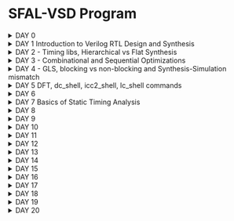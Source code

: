 # SFAL-VSD Program



<details> 

<summary> DAY 0 </summary>
## DAY-0
### Installing YOSYS

```
$ git clone https://github.com/YosysHQ/yosys.git
$ cd yosys 
$ sudo apt install make (If make is not installed please install it) 
$ sudo apt-get install build-essential clang bison flex \
    libreadline-dev gawk tcl-dev libffi-dev git \
    graphviz xdot pkg-config python3 libboost-system-dev \
    libboost-python-dev libboost-filesystem-dev zlib1g-dev
$ make 
$ sudo make install
```

![Screenshot from 2024-04-27 21-20-21](https://github.com/naruto2705/SFAL-VSD-Bharath/assets/34330742/293bb95e-ed24-4377-b4f3-3ff0b4e641b6)






### Installing iverlog
```
$ sudo apt-get install iverilog

```
![Screenshot from 2024-04-20 21-37-48](https://github.com/naruto2705/SFAL-VSD-Bharath/assets/34330742/314bff04-2f23-45af-9cf1-3613d2de56a0)







### GTKwave
```
$ sudo apt update
$ sudo apt install gtkwave
```
![Screenshot from 2024-04-20 21-54-09](https://github.com/naruto2705/SFAL-VSD-Bharath/assets/34330742/4bc90917-29f8-48cc-96fd-c601dd75080b)

</details> 



<details> 
<summary> DAY 1 Introduction to Verilog RTL Design and Synthesis </summary>
## Day 1 - Introduction to Verilog RTL Design and Synthesis

# Introduction to  iverilog

Iverilog simulator
The simulator is the tool that will be used to check the design according to the specs.

The test bench will contain:

* a Stimulus generator
* the design (instantiated)
* Stimulus observer

<img width="762" alt="iverilog" src="https://github.com/naruto2705/SFAL-VSD-Bharath/assets/34330742/5e5f92df-ee42-43c4-b87f-5a2864659ff2">

-The test bench does not have primary inputs and outputs.

```
`timescale 1ns / 1ps
module tb_good_mux;
  // Inputs
  reg i0,i1,sel;
  // Outputs
  wire y;

      // Instantiate the Unit Under Test (UUT)
  good_mux uut (
  	.sel(sel),
  	.i0(i0),
  	.i1(i1),
  	.y(y)
  );

  initial begin
  $dumpfile("tb_good_mux.vcd");
  $dumpvars(0,tb_good_mux);
  // Initialize Inputs
  sel = 0;
  i0 = 0;
  i1 = 0;
  #300 $finish;
  end

always #75 sel = ~sel;
always #10 i0 = ~i0;
always #55 i1 = ~i1;
endmodule
```

#### Introduction to gtk wave

#### Intro logic synthesis 



<img width="611" alt="logic synthesis" src="https://github.com/naruto2705/SFAL-VSD-Bharath/assets/34330742/106e9b17-3868-4849-bf8e-bf5ab8110c0b">

The generated netlist (verilog file) must be verified by comparing the behaviour with the RTL behaviour -> the waveforms should be the same - the same test bench can be used.
The front end library contains a collection of gate components like nand, nor etc. with different configurations, working speeds or other physical parameters. The parameters described in the libraries will model the design behaviour and SETUP, HOLD time or performance can be estimated more precisely.
The propagation delay is influenced also by the charging and discharging of the capacitance/loads, this will need an optimization of the cell size and cell number.

Faster cells - less delay, wider transistor, more area and power, possible hold violations Slower cells - more delay, narrow transistor, less area and power, setup and performance violations

</details> 

 <details> 
<summary> DAY 2 - Timing libs, Hierarchical vs Flat Synthesis </summary>
## DAY 2 - Timing libs, Hierarchical vs Flat Synthesis

Working with libs...

The following are some of the Timing Libs 
Design Inputs:
- Verilog Netlist (.v)
- Timing Constraints files (.sdc)
- Scan Chain File (.def)
Technology Inputs:
- Tech File (.tf or .left)
- Physical Libraries (Milky Way or .left)
- Timing (Liberty) Libraries (.db or .lib)
- RC Extraction Models (.tlupus(Synopsis, CapTables (Cadence), PTF (Mentor))
- Signoff RC Extraction Models (.nxtgrd)

  
![Screenshot from 2024-04-27 21-47-43](https://github.com/naruto2705/SFAL-VSD-Bharath/assets/34330742/de271711-baed-4eb8-944a-5f10f5eb21e2)


### Hierarchical vs Flat Synthesis

A hierarchical design contains sub-modules identified in the picture below.

![Screenshot from 2024-04-27 21-59-20](https://github.com/naruto2705/SFAL-VSD-Bharath/assets/34330742/652df9df-6c4e-4898-8c02-8dbc15555d44)

The RTL generated from Netlist might have different gates compared to the original verilog code, but the functionality will be the same. Overall it is the tools will  optimize the circuit:

* logical (NOR+INV = NAND) = electrical - a stacked PMOS can be replaced with a circuit with stacked NMOS
flatten command eliminates the sub_modules and will generate just a big module with the same elements.

 * Sub-module instantiation synth -top <module_name>:

* The Ux sub-modules are not seen anymore in the diagram or the code
* Preferred when we have multiple instances of the same module so we synthesize just one and copy the generated netlist in the main netlist
* Massive design will not work optimized for the tools so can be divided in smaller circuits
![Screenshot from 2024-04-24 13-04-46](https://github.com/naruto2705/SFAL-VSD-Bharath/assets/34330742/09e0a451-696b-4f46-9acb-8ab0eeb641e9)


  ### Flop Coding Styles

  Flops are needed to eliminate the possible glitches generated by the different propagation delays of the signals in the combinational circuits or in between them. The flops are like storage elements.
The flops will restrict the glitches propagation because the flop output will change just on the edge of a clock, so even the input of the flop is glitchy the output will be stable - the input of the comb circuit will be stable so also the output will be more stable.
![d2-2](https://github.com/naruto2705/SFAL-VSD-Bharath/assets/34330742/295fe2c6-45e4-4731-9741-6e5fbd269dac)


The value of the flop must be known all the time for these signals like reset or set are used to control the initial state. This can be synchronous or asynchronous.
(ATTACH THE PICTURE)

</details>


 <details> 
<summary> DAY 3 - Combinational and Sequential Optimizations </summary>

## DAY 3 - Combinational and Sequential Optimizations

### Intro to optimizations

#### Combinational Logic Optimisation

Squeezing the logic to get the most optimised design (in terms of Area and Power savings- PPA)

Constant Propagation ---> Direct Optimisation
Advantage
Boolean Logic Optimizations: Changing the boolean expression from Complex to Simple.

#### Sequential Logic optimization 

Constant Propogation: Output can be constant irrespective of gates
Constant propagation example : 1Y=((AB)+C)' in case A=0 -> Y=((0)+C)' = (C)'
The propagation of a constant can generate a more optimized combination different than the initial one: 6 vs 2 transistors used.
![IMG_0216](https://github.com/naruto2705/SFAL-VSD-Bharath/assets/34330742/3b5c1973-d9bf-401c-808d-760c509bb653)



Sequential optimization:
State optimization - Optimization of unused state
Cloning - When flops are far away between them, the "driving" flop A can be doubled so the overall delays between B and C can be eliminated.
![d3-3](https://github.com/naruto2705/SFAL-VSD-Bharath/assets/34330742/2fb8f827-bf31-4e00-a9d2-06b2d69c7da0)

Retiming: Lets assume the circuit below and Clk to Q delay Setup and hold time ~ 0.
![d-4](https://github.com/naruto2705/SFAL-VSD-Bharath/assets/34330742/3de8b9ae-f87c-4d88-9d77-124186930330)


If initially we have 2 logic cells that can work at 200Mhz and 500Mhz and overall time needed to perform 2 states is ~7ns - the max working frequency will be limited to lower 200Mhz.
If possible, the logic can be changed and move some logic parts from first cell to second one and to keep the ~7ns execution time. But with more comparable working frequencies per cell we can optimize the overall working frequency.
#### Advanced Topics:

State Optimization: Optimization of unused states
Cloning: Reusing for mapping


* Boolean optimization example :
assign y=a?(b?c:(c?a:0)):(!c)
y=a'c'+a[bc+b'ac]=a'c'+abc+ab'c = a'c'+ac[b+b'] =a'c'+ac= a xor c

This is an example of const propag, k-map and boolean optimization.
![IMG_0217](https://github.com/naruto2705/SFAL-VSD-Bharath/assets/34330742/5c160ea0-ea2d-4968-9d3b-cd36ec8f7081)
![IMG_0218](https://github.com/naruto2705/SFAL-VSD-Bharath/assets/34330742/383ee9ab-868f-41ab-b043-183c4919e6bf)
![IMG_0219](https://github.com/naruto2705/SFAL-VSD-Bharath/assets/34330742/d6e4bd6b-4cbf-4370-8c72-ad4f04d78761)




## Labs: Day 3
Commands to follow:
opt_clean -purge - command to execute optimizations
```
opt_clean -purge
```

Example of a mux with an input tight to 0 -> y=a'0+b =ab

```
module opt_check (input a , input b , output y);
	assign y = a?b:0;
endmodule
```
Here you can see that was optimized to an AND gate.

![Screenshot from 2024-04-24 13-04-46](https://github.com/naruto2705/SFAL-VSD-Bharath/assets/34330742/da413ad9-9403-45b1-9966-6c4eec46a5ba)

* Opt_check3 example:

```
module opt_check3 (input a , input b, input c , output y);  
	assign y = a?(c?b:0):0;  
endmodule
```
![Screenshot from 2024-04-27 18-38-55](https://github.com/naruto2705/SFAL-VSD-Bharath/assets/34330742/7ad976b4-ec19-4f7f-b855-c82a9069b1dd)

a'+a[c'0+cb] = 0+abc = ABC

* Opt_check4 example:

  ```
  module opt_check4 (input a , input b , input c , output y);
  assign y = a?(b?(a & c ):c):(!c);
  endmodule
  ```
  y= [[ac]b+b'c]a+a'c' = abc+ab'c+a'c' = ac[b+b']+a'c' = ac+a'c'

  (ATTACH THE PIC)

  * Multiple_module_opt2 example :
     The code, hierarchical and flatten design :
    (ATTACH THE PIC)

  * Optimized design :
    (ATTACH THE PIC)



#### Sequential Logic optimization 

* Sequential logic optimization:
In some cases libraries wil contain separated libraries for flops and lathes (sequential circuits) and separate combinational circuits.

```
-dfflibmap -liberty <filepath> - command to map the sequential circuits from the library, libraries in liberty format

```
First example is a flop with reset behavior -> a flop was inferred (#DFF_PP0)
Second example second with set behavior -> no flop identified.
The second circuit is an example of seq constant optimization.


(ATTACHED THE PIC)

![Screenshot from 2024-04-27 19-08-47](https://github.com/naruto2705/SFAL-VSD-Bharath/assets/34330742/49c57e84-1aba-4f6f-b57f-b7d5d0503e3b)


![IMG_0224](https://github.com/naruto2705/SFAL-VSD-Bharath/assets/34330742/51e6d840-3ab2-49db-b2f9-89f765e90a25)
![IMG_0226](https://github.com/naruto2705/SFAL-VSD-Bharath/assets/34330742/acd35f72-32a0-41b4-ba3e-6c1ad238a0bf)
![Screenshot from 2024-04-27 21-08-00](https://github.com/naruto2705/SFAL-VSD-Bharath/assets/34330742/63e4c083-1f9a-4ccf-b098-e0226e0861df)

In the diagram, one flop is with reset and one with set . The inverters are generated because the cells are active low and the code is used like an active high signal for reset and set.

Use cases with different set/reset combinations:
(ATTACH THE PICS)
 </details> 


 <details> 
<summary>  DAY 4 - GLS, blocking vs non-blocking and Synthesis-Simulation mismatch </summary>

## DAY 4 - GLS, blocking vs non-blocking and Synthesis-Simulation mismatch

### GLS Concepts and Flow using Iverilog

GLS: Running the test bench with Netlist as DUT( Design Under Test)
Netlist is Logically the same as RTL Code(test Bench aligns with the design)

Gate level syntesis is needed because :

* we need to verify the correctness of the design after synthesis
* RTL does not contain the notion of timing
* with specific gate level implemenation the design timing can be modeled more accurate
* GLS needs to run with delay annotation ( for this the gate level models must be timing aware)
![IMG_0208](https://github.com/naruto2705/SFAL-VSD-Bharath/assets/34330742/2a326ce6-4794-4988-bfc5-a546ba2d5fd2)


GLS verify the logical correctness of design after synthesis and Ensures whether the timing of the design are met or not (For this GLS needs to be run with delay Annotation).

![IMG_0209](https://github.com/naruto2705/SFAL-VSD-Bharath/assets/34330742/de5091d8-a641-4d7f-93ef-163e1ab871b7)

Synthesis Simulation Mismatch
1. Missing Sensitivity List
2. Blocking vs Non-Blocking Assignments
3. Non Standard Verilog Coding

#### Missing Sensitivity List
Missing sensitivity list:
* Simulators work based on "activity " ( a change in input will trigger a change in output ).
* When "always" blocks are specified signals are needed to trigger the changes in the design - simulation will not behave as expected.
![IMG_0210](https://github.com/naruto2705/SFAL-VSD-Bharath/assets/34330742/477d0b4d-4e24-4778-9d72-706074a190b3)


#### Blocking and Non-Blocking Statements in Verilog
* = Blocking: Execute the statements in the order it is written - the first statement is evaluated before the second statement
* <= Non-Blocking: Parallel evaluation - executes all "right hand" statements and assigns to "left hand" statement (e.g: a<=b&c)
* It is recommended non-blocking for sequential circuits, avoid as much as possible and double check your design on paper

#### Inside Always Block
![IMG_0211](https://github.com/naruto2705/SFAL-VSD-Bharath/assets/34330742/b5e8bd1b-0853-4b1a-9115-2b49cef6855c)

Caveats with Blocking Statements

![IMG_0214](https://github.com/naruto2705/SFAL-VSD-Bharath/assets/34330742/8e1cecfb-c85e-4965-94b4-7f08e7fa3290)

![IMG_0215](https://github.com/naruto2705/SFAL-VSD-Bharath/assets/34330742/4a74962a-9a67-4903-9776-6bbaba00bae0)

* Non-Standard verilog coding

  ```
  module ternary_operator_mux (input i0 , input i1 , input sel , output y);
	assign y = sel?i1:i0;
	endmodule
  
  ```
* Labs, running iverilog on GLS :

  iverilog ../my_lib/verilog_model/primitives.v ../my_lib/verilog_model/sky130_fd_sc_hd.v ternary_operator_mux_net.v tb_ternary_operator_mux.v

![IMG_0229](https://github.com/naruto2705/SFAL-VSD-Bharath/assets/34330742/26e930ae-bb19-409e-83e3-654cebfd7d80)
![IMG_0228](https://github.com/naruto2705/SFAL-VSD-Bharath/assets/34330742/62a47aca-1547-4aba-824a-b143fce71035)


  For synthesis mismatch behavior :


    module bad_mux (input i0 , input i1 , input sel , output reg y);
    always @ (sel)
    begin
	    if(sel)
		    y <= i1;
	    else 
		    y <= i0;
    end
    endmodule
    


In the RTL simulation clearly, we can see a bad mux behavior, a flop behavior.

![IMG_0230](https://github.com/naruto2705/SFAL-VSD-Bharath/assets/34330742/af9f4233-2461-4af5-b861-2502aa234e2b)


Blocking caveat: Intended design is `y = (a|b)&c' , code is...

```
module blocking_caveat (input a , input b , input  c, output reg d); 
reg x;
always @ (*)
begin
	d = x & c;
	x = a | b;
end
endmodule
```

![IMG_0232](https://github.com/naruto2705/SFAL-VSD-Bharath/assets/34330742/cf00b27d-cadc-48b6-a73f-e66ff40dd16f)

</details> 



<details> 
<summary>  DAY 5 DFT, dc_shell, icc2_shell, lc_shell commands </summary>


## DAY 5 DFT, dc_shell, icc2_shell, lc_shell commands

DFT: Technique facilitates the design to become testable after production(additional design). It is generally introduced during synthesis.

Ex: Mbist logic for Macro, flops- Scan chains, combinational circuits- test patterns 

Three levels of DFT

1) Chip Level testing
2) Board Level testing
3) System Level testing

Types of DFT Techniques:

1) Ad-hoc
2) Structured


![Screenshot (61)](https://github.com/naruto2705/SFAL-VSD-Bharath/assets/34330742/7d56e23e-8534-4628-ae8e-8a677ad6145e)


dc_shell is the command line interface for Synopsys's Design Compiler, which is an RTL synthesis solution that allows users to optimize power, area, timing, and test simultaneously

![Screenshot (55)](https://github.com/naruto2705/SFAL-VSD-Bharath/assets/34330742/150cd92b-48ce-421b-a5c5-6a0d1b45e2c8)
![Screenshot (57)](https://github.com/naruto2705/SFAL-VSD-Bharath/assets/34330742/73d92e68-2745-4a19-9c84-7edd7795dee5)
![Screenshot (58)](https://github.com/naruto2705/SFAL-VSD-Bharath/assets/34330742/51f5af9d-8451-40e2-b3fa-8d5656895e35)



 </details> 

 
<details> 
<summary>  DAY 6  </summary>
	
![ls1](https://github.com/naruto2705/SFAL-VSD-Bharath/assets/34330742/62853c10-dab5-4319-8fe2-7349230f517e)
![ls2](https://github.com/naruto2705/SFAL-VSD-Bharath/assets/34330742/930042c7-637d-4cfb-85fc-058a910b1eba)
![ls3](https://github.com/naruto2705/SFAL-VSD-Bharath/assets/34330742/3d2b116b-fcb6-47e6-8b7b-d46ccf12d51f)
![ls4](https://github.com/naruto2705/SFAL-VSD-Bharath/assets/34330742/39f6e15f-cff4-425b-84dc-1fb23f64af4d)
![ls5](https://github.com/naruto2705/SFAL-VSD-Bharath/assets/34330742/7a1f94f1-7935-46ae-9af4-17e893a78c14)

![ls6](https://github.com/naruto2705/SFAL-VSD-Bharath/assets/34330742/1a1420d0-3f97-4645-8d3d-3abe8a86850b)
![ls7](https://github.com/naruto2705/SFAL-VSD-Bharath/assets/34330742/d03df6b0-ca22-47bb-996e-385920b4d091)
![ls8](https://github.com/naruto2705/SFAL-VSD-Bharath/assets/34330742/46080c7b-6cd9-4cfd-9117-c97d80687121)
![ls9](https://github.com/naruto2705/SFAL-VSD-Bharath/assets/34330742/87476474-7263-4d4d-8527-edb68a125277)
![ls10](https://github.com/naruto2705/SFAL-VSD-Bharath/assets/34330742/711f06c6-3a7b-470e-8552-92d51bd6921d)
![ls11](https://github.com/naruto2705/SFAL-VSD-Bharath/assets/34330742/eddfac38-f89e-4ddb-8fd5-ea03ee4aa2f7)
![ls12](https://github.com/naruto2705/SFAL-VSD-Bharath/assets/34330742/b23f1e44-2f39-4e3f-a2a7-e4864a709b1c)
![ls14](https://github.com/naruto2705/SFAL-VSD-Bharath/assets/34330742/a0c6f5ce-3e92-404e-bd53-e60569bce10c)
![ls15](https://github.com/naruto2705/SFAL-VSD-Bharath/assets/34330742/65436a34-7def-4dff-874a-f9e9d9d403b0)


#### Labs

### lab1

/home/bharath/VLSI/vsd to invoke DC compiler

```
csh
dc_shell
echo $target_library //It generates your_library.db
echo $link_library
read_verilog DC_WORKSHOP/verilog_files/lab1_flop_with_en.v
write -f verilog -out lab1_net.v
sh gvim lab1_net.v


The Verilog syntax of lab1_flop_with_en.v

```


```
module lab1_flop_with_en ( input res , input clk , input d , input en , output reg q);
always @ (posedge clk , posedge res)
begin
	if(res)
		q <= 1'b0;
	else if(en)
		q <= d;	
end
endmodule

```


![Screenshot (64)](https://github.com/naruto2705/SFAL-VSD-Bharath/assets/34330742/aea55f4e-d3bf-4a21-931d-7f660d20d628)
![Screenshot (73)](https://github.com/naruto2705/SFAL-VSD-Bharath/assets/34330742/4382dd0c-74f6-4703-8789-05c792060bd4)


![Screenshot (65)](https://github.com/naruto2705/SFAL-VSD-Bharath/assets/34330742/ce5fc56d-dd56-42ed-8b20-c811e5b5b14a)

```
csh
dc_shell
set target_library /home/bharath/vsd/DC_WORKSHOP/lib/sky130_fd_sc_hd__tt_025C_1v80.db
set link_library {* $target_library}
read_db DC_WORKSHOP/lib/sky130_fd_sc_hd__tt_025C_1v80.db
read_verilog DC_WORKSHOP/verilog_files/lab1_flop_with_en.v
link
compile
write -f verilog -out lab1_net_sky130.v
sh gvim lab1_net_sky130.v

```

![Screenshot (74)](https://github.com/naruto2705/SFAL-VSD-Bharath/assets/34330742/15ffd838-025f-4cf5-b582-413df8d16eb5)







### lab2

Commands to write the DDC file

```

write -f verilog -out lab1_net_sky130.v //Command to launch Design Vision 


csh
design_vision
start_gui //If GUI doesn't start automatically


read_ddc lab1.ddc //the command to open DDC 

```

![labs1](https://github.com/naruto2705/SFAL-VSD-Bharath/assets/34330742/a1671961-2770-49d9-9b7a-05c6f5ed5440)
![labls3](https://github.com/naruto2705/SFAL-VSD-Bharath/assets/34330742/bb687db4-ca34-4948-92d3-73b1b3ed6f77)
![labls1](https://github.com/naruto2705/SFAL-VSD-Bharath/assets/34330742/b0d240e0-deb1-413a-8ed5-25e9706a79b7)



### lab3


<img width="1218" alt="labls2" src="https://github.com/naruto2705/SFAL-VSD-Bharath/assets/34330742/0216bb55-9824-4cf3-9970-f82508ed8ecb">

```
set target_library /home/sukanya/VLSI/sky130RTLDesignAndSynthesisWorkshop/DC_WORKSHOP/lib/sky130_fd_sc_hd__tt_025C_1v80.db
set link_library {* $target_library}

```
![Screenshot (80)](https://github.com/naruto2705/SFAL-VSD-Bharath/assets/34330742/c105f03e-6d67-45d4-87f0-472a049f712c)











 </details> 





<details> 
<summary> DAY 7 Basics of Static Timing Analysis </summary>
	<img width="1203" alt="sta1" src="https://github.com/naruto2705/SFAL-VSD-Bharath/assets/34330742/083d683c-1e6f-4231-a9c8-5ab4fefbc6ac">
<img width="1215" alt="sta2" src="https://github.com/naruto2705/SFAL-VSD-Bharath/assets/34330742/0eb39ad2-aa51-473f-83fa-e21e7307e0f8">
<img width="1223" alt="sta3" src="https://github.com/naruto2705/SFAL-VSD-Bharath/assets/34330742/d243fc86-267c-4d3d-9ad3-b0bd4feda82a">
<img width="1149" alt="sta4" src="https://github.com/naruto2705/SFAL-VSD-Bharath/assets/34330742/bb599909-9108-4910-b498-3833b1b881c1">
<img width="1180" alt="sta5" src="https://github.com/naruto2705/SFAL-VSD-Bharath/assets/34330742/5232ddbc-150c-466d-a4f5-523aba6b23b5">
<img width="1163" alt="sta6" src="https://github.com/naruto2705/SFAL-VSD-Bharath/assets/34330742/44ffb460-e56e-4b9a-b4e4-e09a239f7a10">
<img width="1216" alt="sta7" src="https://github.com/naruto2705/SFAL-VSD-Bharath/assets/34330742/963f603b-9156-4f81-94d8-f7f91ad2954b">
<img width="1214" alt="sta8" src="https://github.com/naruto2705/SFAL-VSD-Bharath/assets/34330742/473002e7-e8c0-4cab-9ac7-ae3d0a192d8d">
<img width="1220" alt="sta9" src="https://github.com/naruto2705/SFAL-VSD-Bharath/assets/34330742/1c0dea60-4770-448d-bf5d-8220c25af91d">
<img width="1161" alt="sta10" src="https://github.com/naruto2705/SFAL-VSD-Bharath/assets/34330742/e3d4a3d7-77f7-4fa7-8bed-81da8eb7d28d">
<img width="1177" alt="sta12" src="https://github.com/naruto2705/SFAL-VSD-Bharath/assets/34330742/0a480787-0dbe-47b8-94cc-e832d60e90e7">
<img width="1197" alt="sta13" src="https://github.com/naruto2705/SFAL-VSD-Bharath/assets/34330742/cf9366a9-782e-42a0-a243-82d44b0df861">
<img width="1223" alt="sta14" src="https://github.com/naruto2705/SFAL-VSD-Bharath/assets/34330742/6815722b-5871-4021-b75c-f739ce9675bd">
<img width="1148" alt="sta15" src="https://github.com/naruto2705/SFAL-VSD-Bharath/assets/34330742/7ce78f04-a092-4de0-a4f1-44f5e9d4a2e8">
<img width="1229" alt="sta16" src="https://github.com/naruto2705/SFAL-VSD-Bharath/assets/34330742/6c5a3917-012b-46df-8998-9187b75e71a9">
<img width="1184" alt="sta17" src="https://github.com/naruto2705/SFAL-VSD-Bharath/assets/34330742/726a2cf5-65f7-4670-a575-c6868028d800">
<img width="1215" alt="sta18" src="https://github.com/naruto2705/SFAL-VSD-Bharath/assets/34330742/12039724-7adf-4ea0-9ca5-39bc874e636b">	
<img width="1134" alt="sta19" src="https://github.com/naruto2705/SFAL-VSD-Bharath/assets/34330742/66abaadd-c04e-4390-8027-8b0acd826d3a">


#### Labs

Delay Table Lookup :

The delay table lookup is a method for the characterization of standard cells in digital circuits. The delay table lookup helps to present the complex delay behaviour by breaking down the delay into smaller components, under specific input conditions. The delay values are stored in a table accessed on input, helping in analyzing delay estimation in the timing analysis. 

![stal2](https://github.com/naruto2705/SFAL-VSD-Bharath/assets/34330742/ef5a4777-960d-4a48-b76c-48dde69e1c15)
![Screenshot (71)](https://github.com/naruto2705/SFAL-VSD-Bharath/assets/34330742/04cb0a62-ca51-45da-a630-065ba1bbd7ee)

![stal1](https://github.com/naruto2705/SFAL-VSD-Bharath/assets/34330742/e1b3e240-ce3c-47ce-a2ea-23b5d92b5fe2)

Unateness : 

1. Positive Unateness:  A rising transition on an input causes the output to rise and vice versa
2. Negative Unateness: A rising transition on an input causes the output to have a falling transition and vice versa
![stal3](https://github.com/naruto2705/SFAL-VSD-Bharath/assets/34330742/e53651f4-a846-4706-ad3b-d99b7f6edd0a)



## Labs


```
module lab8_circuit (input rst, input clk , input IN_A , input IN_B , output OUT_Y , output out_clk);
reg REGA , REGB , REGC ; 

always @ (posedge clk , posedge rst)
begin
	if(rst)
	begin
		REGA <= 1'b0;
		REGB <= 1'b0;
		REGC <= 1'b0;
	end
	else
	begin
		REGA <= IN_A | IN_B;
		REGB <= IN_A ^ IN_B;
		REGC <= !(REGA & REGB); 
	end
end

assign OUT_Y = ~REGC;

assign out_clk = clk;

endmodule

```


Command flow for verilog to read lab8_circuit.v
```
csh
dc_shell
read_verilog lab8_circuit.v
link
compile_ultra
```

ATTACH THE PIC

ATTACH THE PIC

ATTACH THE PIC

GET_CELLS commands

```
get_attribute [get_cells U9] is_hierarchical

```

```
get_cells * -hier -filter "is_hierarchical == false"
or
get_cells * -hier -filter "is_hierarchical == true"

```

ATTACH THE PIC

```
get_attribute [get_cells REGA_reg] ref_name
```

```
foreach_in_collection my_cell [get_cells * -hier] {
set my_cell_name [get_object_name $my_cell];
set rname [get_attribute [get_cells $my_cell_name] ref_name];
echo $my_cell_name $rname;
}
```

output:

ATTACH THE PIC


```
write -f ddc -out lab8_circuit.ddc
```

```
read_ddc lab8_circuit.ddc
```

ATTACH THE PIC



Syntax to get the nets of the design Design Vision

```
get_nets *
```

Syntax to check type of net connected to

```
all_connected N1
```

ATTACH THE PIC


## Lab 2 - get_pins, get_clocks, querying_clocks

Syntax to get all pins

```
get_pins *

```

Synatx to read all the pins individually


```

foreach_in_collection my_pin [get_pins *] {
set pin_name [get_object_name $my_pin];
echo $pin_name;
}

```

OUTPUT:

ATTACH THE PIC

Syntax to check direction of a pin

```
get_attribute [get_pins REGC_reg/RESET_B] direction
```

Syntax to know the direction of all pins
```
foreach_in_collection my_pin [get_pins *] {
set my_pin_name [get_object_name $my_pin];
set dir [get_attribute [get_pins $my_pin_name] direction];
echo $my_pin_name $dir;
}
```

Syntax to get the pins with all the clock attibute
```

foreach_in_collection my_pin [get_pins *] {                                                                                                                                                                                         set my_pin_name [get_object_name $my_pin];                                                                                                                                                                                            set dir [get_attribute [get_pins $my_pin_name] direction];                                                                                                                                                                    if { [regexp $dir in] } {
if { [get_attribute [get_pins $my_pin_name] clock ] } {
echo $my_pin_name;
}
}
}


```

Syntax of query_clock_pin_sm.tcl
```

foreach_in_collection my_pin [get_pins *] {
	set my_pin_name [get_object_name $my_pin];
        set dir [get_attribute [get_pins $my_pin_name] direction];                                                                                              
	if { [regexp $dir in] } {
		if { [get_attribute [get_pins $my_pin_name] clock ] } { 
 			echo $my_pin_name;

		}
	}
}


```

ATTACH THE PIC

ATTACH THE PIC

## Lab 3 - create_clock waveform

Syntax to create a clock with period of 10ns

```
create_clock -name MYCLK -period 10 [get_ports clk]

```

Syntax to get the period of the clock
```
get_clocks *
```

Syntax to check whether the clock is generated or not. If false then it is a master clock.
```
get_attribute [get_clocks MYCLK] period
```

Syntax to know the information about all clock
```
report_clocks *
```

ATTACH THE PIC

Syntax to query the attributes of all clock pins

```
foreach_in_collection my_pin [get_pins *] {
	set my_pin_name [get_object_name $my_pin];
        set dir [get_attribute [get_pins $my_pin_name] direction];                                                                                              
	if { [regexp $dir in] } {
		if { [get_attribute [get_pins $my_pin_name] clock ] } { 
			set clk [get_attribute [get_pins $my_pin_name] clocks]; # 	set clk_name [get_object_name [get_attribute [get_pins $my_pin_name] clocks]];
			set clk_name [get_object_name $clk];
 			echo $my_pin_name $clk_name;

		}
	}
}
```

Output is shown below

ATTACH THE PIC

Do not create a clock on the pin but rather create one on the port. The clock created on the pin will not reach to any pin of any flop.

Syntax to remove the clock, BAD_CLK is the clock name

```
remove_clock BAD_CLK
```

```
create_clock -name MYCLK -period 10 [get_ports clk] -wave {5 10}
```

```
create_clock -name MYCLK -period 10 -wave {0 2.5} [get_ports clk]
```

The order of command doesn't matter when creating a clock.


### Lab 4 - Clock Network Modelling - Uncertainty, report_timing

Syntax to model the source latency

```
set_clock_latency -source 1 [get_clocks MYCLK]
```

Syntax to model the network latency
```
set_clock_latency 1 [get_clocks MYCLK]
```

Syntax to model uncertainity for max delay or setup which is default
```
set_clock_uncertainty 0.5 [get_clocks MYCLK]
```

Syntax to model uncertainity for max delay or hold
```
set_clock_uncertainty -hold 0.1 [get_clocks MYCLK]
```

If no clock is present, report_timing shows path is unconstrained

Syntax to report clock to register

```
report_timing -to REGC_reg/D
```

ATTACH THE PIC

After modeling the clock for following commands

```
dc_shell> set_clock_latency -source 2 [get_clocks MYCLK]
1
dc_shell> set_clock_latency 1 [get_clocks MYCLK]
1
dc_shell> set_clock_uncertainty 0.5 [get_clocks MYCLK]
1
dc_shell> set_clock_uncertainty -hold 0.1 [get_clocks MYCLK]
```

ATTACH THE PIC


Lab 5 - IO Delays


Syntax to know the modeling of ports and pins
```
report_port verbose
```


Syntax to model the input port delay

```
set_input_delay -max 5 -clock [get_clocks MYCLK] [get_ports IN_A]
```

Syntax to know the timing around port IN_A

```
report_timing -from IN_A
```

ATTACH THYE PIC

Syntax to model the transition in port IN_A and write to a file a

```
report_timing -from IN_A -trans -net -cap -nosplit > a
```

ATTACH THE PIC

Syntax to set the hold time for port IN_A(or IN_B)

```
set_input_delay -min 1 -clock [get_clocks MYCLK] [get_ports IN_A]
```
Syntax to check the hold timing for port IN_A

```
report_timing -from IN_A -trans -net -cap -nosplit -delay_type min > a
```

ATTACH THE PIC

Syntax to set a max transition for port IN_A

```
set_input_transition -max 0.3 [get_ports IN_A]
```

Syntax to set min transition for port IN_A

```
set_input_transition -min 0.1 [get_ports IN_A]
```

Syntax to model the max delay of output port

```
set_output_delay -max 5 -clock [get_clocks MYCLK] [get_ports OUT_Y]
```

Syntax to model the min delay of output port

```
set_output_delay -min 1 -clock [get_clocks MYCLK] [get_ports OUT_Y]
```

Syntax to model a max load for output port

```
set_load -max 0.4 [get_ports OUT_Y]
```

Syntax to model a min load for output port

```
set_load -min 0.1 [get_ports OUT_Y]
```

3 - Generated Clock






 </details> 




 <details> 
<summary>  DAY 8  </summary>

 </details> 

<details> 
<summary>  DAY 9  </summary>

 </details> 

 <details> 
<summary>  DAY 10  </summary>

 </details> 

 <details> 
<summary>  DAY 11  </summary>

<img width="1255" alt="10c1" src="https://github.com/naruto2705/SFAL-VSD-Bharath/assets/34330742/a266598c-61ee-4408-bb69-c313f98ec8d0">
<img width="1336" alt="10c2" src="https://github.com/naruto2705/SFAL-VSD-Bharath/assets/34330742/aa28e161-3c1b-4f1a-8219-0c46853175ad">
<img width="1375" alt="10c3" src="https://github.com/naruto2705/SFAL-VSD-Bharath/assets/34330742/554b19eb-99ab-4691-9c6d-544eb19819ef">
<img width="1362" alt="10c4" src="https://github.com/naruto2705/SFAL-VSD-Bharath/assets/34330742/7e61720e-97de-42b6-bb7a-1e8c04f4d150">

<img width="713" alt="10c5" src="https://github.com/naruto2705/SFAL-VSD-Bharath/assets/34330742/82220abd-edad-4ace-880b-0c3dc0bec63a">

<img width="1356" alt="10c6" src="https://github.com/naruto2705/SFAL-VSD-Bharath/assets/34330742/23613151-df77-4c73-a8e8-8cced202cf93">
<img width="1283" alt="10c7" src="https://github.com/naruto2705/SFAL-VSD-Bharath/assets/34330742/ada1f103-6191-415a-a677-3f160e98d90d">
<img width="1299" alt="10c8" src="https://github.com/naruto2705/SFAL-VSD-Bharath/assets/34330742/b0a52d5f-181e-41a6-98f7-cd851548ca06">
<img width="1309" alt="10c9" src="https://github.com/naruto2705/SFAL-VSD-Bharath/assets/34330742/1d71442b-bb51-445f-8db0-669c5dd67753">


GitHub Reps’s

    manili/VSDBabySoC: VSDBabySoC is a small mixed-signal SoC including PLL, DAC, and a RISCV-based processor named RVMYTH.(https://github.com/manili/VSDBabySoC#what-is-rvmyth)
    Devipriya1921/avsddac28nm (https://github.com/Devipriya1921/avsddac28nm)
    reneann713/PLL (https://github.com/ireneann713/PLL)
    lakshmi-sathi/avsdpll_1v8: 8x PLL Clock Multiplier IP with an input frequency range of 5Mhz to 12.5Mhz and output frequency range of 40Mhz to 100Mhz, giving a 8x multiplied clock at ~50% duty cycle on tt corner at room temperature. (https://github.com/lakshmi-sathi/avsdpll_1v8)

References

    https://microcontrollerslab.com/system-on-chip-soc-introduction/
    https://github.com/Devipriya1921/VSDBabySoC_ICC2









 </details> 

 <details> 
<summary>  DAY 12  </summary>

Recap on SoC

    SoC is a single-die chip that has some different IP cores on it. These IPs could vary from microprocessors (completely digital) to 5G broadband modems (completely analog).
    SoC with equivalent functionality will have increased performance and reduced power consumption as well as a smaller semiconductor die area.

What does modelling mean?(electronics terminology)

    Modeling and simulation is the use of a physical or logical representation of a given system to generate data and help determine decisions or make predictions about the system.
    Models are representations that can aid in defining, analyzing, and communicating a set of concepts. M&S is widely used in the VLSI domain.
    System models are specifically developed to
        support analysis, specification,
        design,
        verification,
        and validation of a system,
        as well as to communicate certain information.

What are we modelling?

    Let us look into VSDBabySoC modelling. Here we are going to model and simulate the VSDBabySoC
    Some initial input signals will be fed into vsdbabysoc module,
    That will get the pll start generating the proper CLK for the circuit.
    The clock signal will make the rvmyth to execute instructions and some values are generated, these values are used by DAC core to provide the final output signal named OUT.
    So we have 3 main elements (IP cores) and a wrapper as an SoC and of-course there would be also a testbench module out there.

This weeks task is to model the 3 main IP cores

    RVMYTH modelling
    PLL modelling
    DAC modelling Before that lets understand how each component works.

RVMYTH - Risc-V based MYTH (Microprocessor for You in Thirty Hours)

    RISC stands for Reduced instruction set computer
    RISC-V(pronounced “risk-five”) ISA is defined as a base integer ISA, which must be present in any implementation, plus optional extensions to the base ISA.
    Each base integer instruction set is characterized by the width of the integer registers and the corresponding size of the address space and by the number of integer registers.
    There are two primary base integer variants, RV32I and RV64I.



<img width="873" alt="11c1" src="https://github.com/naruto2705/SFAL-VSD-Bharath/assets/34330742/693d89a6-7aa9-4bd4-8158-70c4ffb5c3fb">
<img width="916" alt="11c2" src="https://github.com/naruto2705/SFAL-VSD-Bharath/assets/34330742/487b5fcf-443c-4c53-ae90-17912cf9d1fb">



Phase Locked Loop

    A phase-locked loop (PLL) is an electronic circuit with a voltage or voltage-driven oscillator that constantly adjusts to match the frequency of an input signal.
    PLLs are used to generate, stabilize, modulate, demodulate etc
    Now, question is why do we need a PLL for our SoC?
    Before that how is a clock generated? Quartz crystal oscillator. For 100Mhz and below off chip oscillator will do, but for 100Mhz and above it won’t be good enough.-how?

Why off-chip clocks can’t be used all the time?

    The clock will be a supply for a lot of blocks on the chip, it will have delays due to long wires(if used only one clock source) - also reasons like clock jitter
    Some blocks might need 200Mhzs and some might need 100Mhz - point is different frequencies just on one small chip
    A concept of ppm(clock accuracy) comes in, when ever quartz is acquired, it comes with a x ppm error

What is this ppm error? {ppm - parts per million}

    For ex: 20ppm quartz used in watches this translates as 20/1e6 (2e-5) which gives an error over a day of 86400 * 2e-5 = 1.73 seconds per day so in a month it loses 30 x1.72 = 51 seconds or 1 minute a month
    Now, in terms of a chip, just imagine the mishap it will cause just due to very small error for ,microseconds, when the processor works at nanoseconds -------- it can be a huge blow.

<img width="958" alt="11c3" src="https://github.com/naruto2705/SFAL-VSD-Bharath/assets/34330742/f11e7b7c-b1a7-4a87-896e-68f639e3d1ca">

<img width="895" alt="11c4" src="https://github.com/naruto2705/SFAL-VSD-Bharath/assets/34330742/b874e87e-b883-45df-a6c0-cb3fea94031d">

Digital-to-Analog Converter

    A Digital-to-Analog Converter (DAC) converts a digital input signal into an analog output signal.
    The digital signal is represented with a binary code, which is a combination of bits 0 and 1. A Digital to Analog Converter (DAC) consists of a number of binary inputs and a single output.
    In general, the number of binary inputs of a DAC will be a power of two.
    There are two types of DACs : a) Weighted Resistor DAC b) R-2R Ladder DAC

    
<img width="900" alt="11c5" src="https://github.com/naruto2705/SFAL-VSD-Bharath/assets/34330742/df5c50a3-e0a5-4f25-ad35-15c4283f9f11">

<img width="891" alt="11c6" src="https://github.com/naruto2705/SFAL-VSD-Bharath/assets/34330742/2a66bde1-b59b-4978-a2f6-de9692f959b3">

<img width="895" alt="11c7" src="https://github.com/naruto2705/SFAL-VSD-Bharath/assets/34330742/c0b059e7-2124-446a-a923-d185c751168d">


Let's start modelling

    RVMYTH is a digital block, so yes we can use a HDL for designing and check its functionality using a testbench.
    But! DAC and PLL are analog what to do?
    Because verilog can’t synthesis analog design
    We are going to simulate it using verilog - we will be using data-types such real.
    Our goal is to be able to simulate “functionality” - to verify its logical correctness.

Tools used for pre-synthesis modeling

So we will be using verilog to model - and use iverilog to compile and simulate. Use GTKWave to see the waveforms & debug.

How do we model and simulate them?

    We will be using iverilog - Icarus Verilog is an implementation of the Verilog hardware description language compiler that generates netlists in the desired format. It supports the 1995, 2001 and 2005 versions of the standard, portions of SystemVerilog, and some extensions.
    Modelling and simulating on iverilog involves 2 main steps, namely:

    Compilation - iverilog builds the instance hierarchy and generates a binary executable a.out. This binary executable is later used for simulation.
    Simulation - During compilation, iverilog generates a binary executable.




    
<img width="900" alt="11c8" src="https://github.com/naruto2705/SFAL-VSD-Bharath/assets/34330742/6e01f32b-cda8-4b28-9bc9-992479115441">

<img width="891" alt="11c9" src="https://github.com/naruto2705/SFAL-VSD-Bharath/assets/34330742/ad9fcdd6-f044-43ba-b9a7-896d1734e006">
<img width="919" alt="11c10" src="https://github.com/naruto2705/SFAL-VSD-Bharath/assets/34330742/23a0ab8c-2e4b-4a27-9da6-778cb78dd191">


## LAB


Steps to be followed for pre-synthesis modeling of BabySoC

The repo used for the reference is - https://github.com/manili/VSDBabySoC?tab=readme-ov-file#step-by-step-modeling-walkthrough

1. Make sure that the tools iverilog and GTKwave are properly installed.


2. Install sandpiper-saas with the following commands
   
```
    cd ~
pip3 install pyyaml click sandpiper-saas

```

3. After installing, check if sandpiper-saas is present in the path with the command which sandpiper-saas. You should get a local path name as shown below.

```
   [bharath@sfalvsd ~]$ which sandpiper-saas
~/.local/bin/sandpiper-saas
```

If it is not present, add it to your .bashrc file using the command

```
gedit ~/.bashrc
export PATH=$PATH:/home/sukanya/.local/bin
```

4. Now we can clone this repository in an arbitrary directory (we'll choose home directory here):

```
cd ~
git clone https://github.com/manili/VSDBabySoC.git
```

5. RVMYTH is designed and created by the TL-Verilog language. So we need a way for compile and transform it to the Verilog language and use the result in our SoC. Here the sandpiper-saas will help us do the job.

```
cd VSDBabySoC
sandpiper-saas -i ./src/module/*.tlv -o rvmyth.v --bestsv --noline -p verilog --outdir ./src/module/

```

The last command translates .tlv definition of rvmyth into .v definition.

6. Create an output directory inside VSDBabySoC using the command mkdir output.

7. Compile and Simulate the design.

```
    iverilog -o output/pre_synth_sim.out -DPRE_SYNTH_SIM src/module/testbench.v -I src/include -I src/module
    cd output
    ./pre_synth_sim.out
```

8. Open simulation waveform in GTKwave tool

```
gtkwave pre_synth_sim.out

```






In this picture we can see the following signals:

CLK: This is the input CLK signal of the RVMYTH core. This signal comes from the PLL, originally.
reset: This is the input reset signal of the RVMYTH core. This signal comes from an external source, originally.
OUT: This is the output OUT signal of the VSDBabySoC module. This signal comes from the DAC (due to simulation restrictions it behaves like a digital signal which is incorrect), originally.
RV_TO_DAC[9:0]: This is the 10-bit output [9:0] OUT port of the RVMYTH core. This port comes from the RVMYTH register #17, originally.
OUT: This is a real datatype wire which can simulate analog values. It is the output wire real OUT signal of the DAC module. This signal comes from the DAC, originally. This can be viewed by changing the Data Format of the signal to Analog -> Step .

PLEASE NOTE that the sythesis process does not support real variables, so we must use the simple wire datatype for the \vsdbabysoc.OUT instead. The iverilog simulator always behaves wire as a digital signal. As a result we can not see the analog output via \vsdbabysoc.OUT port and we need to use \dac.OUT (which is a real datatype) instead.












 </details> 

 <details> 
<summary>  DAY 13  </summary>

Reference github repositories

    https://github.com/nurnazahah/sd-training/blob/main/readme.md#day-12
    https://github.com/Devipriya1921/VSDBabySoC_ICC2/blob/main/vsdbabysoc.sdc


## Synthesizable and non-synthesizable constructs in verilog


## Why do pre-synthesis? Why cannot just do post-synthesis?

    Pre-synthesis simulation is done according to the logic that we have designed for and written -> only functionality
    Post synthesis simulation/GLS (gate level simulation) is done after synthesis considering each gate delays into account, also reports the violations in both functionality and timing
    This will show the mismatches that are likely to get due to the wrong usage of operators and inference of latches i.e. using ‘X’ (simulator/synthesizer terms) as ‘Unknown’/‘Don’t care’

## Gate Level Simulation (GLS)

    'gate level' refers to netlist view of a circuit, usually produced by logic synthesis
    RTL simulation is pre-synthesis while GLS is post-synthesis
    Netlist view is a complete connection list consisting of gates and IP models with full functional and timing behavior
    RTL simulation is zero delay environment and events, generally occurs on the active clock edge. Whereas GLS can be zero delay too, but it is more often used in unit delay or full timing mode

Note: Gate level simulation is used to boost the confidence regarding implementation of a design and can help verify dynamic circuit behaviour, which cannot be verified accurately by static methods. It is a significant step in the verification process.
Tools used to synthesize the netlist

    Using synopsys’s DC shell (Design Compiler)
    DC RTL synthesis solution enables users to meet today's design challenges with concurrent optimization of timing, area, power and test.

## Why post-synthesis simulation is needed?

    To ensure each and every gate delays are taken into account
    Pre-synthesis in iverilog and GTKwave that has done from the previous labs would be compared
    To observe the output generated
    Note that post-simulation output should be matched with pre-simulation output


![13c1](https://github.com/naruto2705/SFAL-VSD-Bharath/assets/34330742/12c725fd-d7b0-4c88-832c-9904f781394f)


 Lab - Converting .lib file to .db file

Use the link for reference - https://github.com/nurnazahah/sd-training/blob/main/readme.md#topic-post-synthesis-simulation


Converting .lib file to .db file

The first step is to convert .lib file to .db file. We need .db format for avsddac.lib, avsdpll.lib & sky130_fd_sc_hd__tt_025C_1v80.lib using Synopsys Library Compiler (lc_shell).

The .lib files, avsddac.lib, avsdpll.lib, and sky130_fd_sc_hd__tt_025C_1v80.lib are present in the location /home/sukanya/VSDBabySoC/src/lib.
Converting avsddac.lib file to avsddac.db file

Syntax to convert the avsddac.lib files to avsddac.db

```
cd /home/bharath/VSDBabySoC/src/lib
lc_shell
read_lib avsddac.lib
write_lib avsddac -format db -output avsddac.db

```

The conversion of avsddac.lib to avsddac.db is successful as shown in screenshot below. If the code runs successfully, it will return 1.

(ATTACH THE PIC)


Converting avsdpll.lib file to avsdpll.db file

Syntax to convert the avsdpll.lib files to avsdpll.db


```
cd /home/sukanya/VSDBabySoC/src/lib
lc_shell
read_lib avsdpll.lib
write_lib avsdpll -format db -output avsdpll.db
```


The read_lib command shows some errors for avsdpll.lib. The errors are shown below.\

ATTACH THE PIC


The modification for avsdpll.lib is highlighted in the right with the original shown on the left. The power VDD and ground GND pins are removed along with other commented parts.

(ATTACH THE PIC)

After the modification, the avsdpll.lib is converted to avsdpll.db successfully.


(ATTACH THE PIC)


Converting sky130_fd_sc_hd__tt_025C_1v80.lib file to asky130_fd_sc_hd__tt_025C_1v80.db file

Download the latest sky130_fd_sc_hd__tt_025C_1v80.lib from the path - https://github.com/efabless/skywater-pdk-libs-sky130_fd_sc_hd/tree/master/timing Synatx to download the raw file in Linux

```
wget https://raw.githubusercontent.com/efabless/skywater-pdk-libs-sky130_fd_sc_hd/master/timing/sky130_fd_sc_hd__tt_025C_1v80.lib
```

Syntax to convert the sky130_fd_sc_hd__tt_025C_1v80.lib files to sky130_fd_sc_hd__tt_025C_1v80.db

```
cd /home/bharath/VSDBabySoC/src/lib
lc_shell
read_lib sky130_fd_sc_hd__tt_025C_1v80.lib
write_lib sky130_fd_sc_hd__tt_025C_1v80 -format db -output sky130_fd_sc_hd__tt_025C_1v80.db
```

The screenshot for successful conversion is shown below.

(ATTACH THE PIC)

## LAB: Synthesis and Post Synthesis (Gate Level) Simulation 

Syntax to perform synthesis

```
cd /home/bharath/VSDBabySoC
dc_shell
set target_library /home/bharath/VSDBabySoC/src/lib/sky130_fd_sc_hd__tt_025C_1v80.db
set link_library {* /home/bharath/VSDBabySoC/src/lib/sky130_fd_sc_hd__tt_025C_1v80.db /home/sukanya/VSDBabySoC/src/lib/avsdpll.db /home/sukanya/VSDBabySoC/src/lib/avsddac.db}
set search_path {/home/bharath/VSDBabySoC/src/include /home/sukanya/VSDBabySoC/src/module} 
read_file {sandpiper_gen.vh  sandpiper.vh  sp_default.vh  sp_verilog.vh clk_gate.v rvmyth.v rvmyth_gen.v vsdbabysoc.v} -autoread -top vsdbabysoc 
link 
compile_ultra
write_file -format verilog -hierarchy -output /home/sukanya/VSDBabySoC/output/vsdbabysoc_net.v
report_qor > report_qor.txt
```

(ATTACH THE PIC)
(ATTACH THE PIC)


The quality of report is saved in the file report_qor.txt.

Syntax to perform post-synthesis simulation

```
cd /home/bharath/VSDBabySoC
iverilog -DFUNCTIONAL -DUNIT_DELAY=#1 -o ./output/post_synth_sim.out ./src/gls_model/primitives.v ./src/gls_model/sky130_fd_sc_hd.v ./output/vsdbabysoc_net.v ./src/module/avsdpll.v ./src/module/avsddac.v ./src/module/testbench.v
cd output
./post_synth_sim.out
gtkwave dump.vcd
```

The output of GLS is shown below. 
(ATTACH THE PIC)

Comparing the post-synthesis (top) and pre-synthesis (bottom) output shows they match.
(ATTACH THE PIC)


## Lab - Synthesis with SDC Constraints

SDC constraints are written in file vsdbabysoc_synthesis.sdc under the folder /home/bharath/VSDBabySoC/src/sdc. The constraints are

```
set_units -time ns
set_max_area 8000
set_load -pin_load 0.5 [get_ports OUT]
set_load -min -pin_load 0.5 [get_ports OUT]
create_clock [get_pins pll/CLK] -name clk -period 10 -waveform {0 5}
set_clock_latency 1 [get_clocks clk]
set_clock_latency -source 2 [get_clocks clk]
set_clock_uncertainty 0.5  [get_clocks clk]
set_max_delay 10 -from [get_pins dac/OUT] -to [get_ports OUT]
set_input_delay -clock clk -max 4 [get_ports VCO_IN]
set_input_delay -clock clk -min 1 [get_ports VCO_IN]
set_input_delay -clock clk -max 4 [get_ports ENb_CP]
set_input_delay -clock clk -min 1 [get_ports ENb_CP]
set_input_transition -max 0.4 [get_ports VCO_IN]
set_input_transition -min 0.1 [get_ports VCO_IN]
set_input_transition -max 0.4 [get_ports ENb_CP]
set_input_transition -min 0.1 [get_ports ENb_CP]
```

Syntax to perform synthesis with SDC constraints

```
dc_shell
set target_library /home/bharath/VSDBabySoC/src/lib/sky130_fd_sc_hd__tt_025C_1v80.db
set link_library {* /home/bharath/VSDBabySoC/src/lib/sky130_fd_sc_hd__tt_025C_1v80.db /home/sukanya/VSDBabySoC/src/lib/avsdpll.db /home/sukanya/VSDBabySoC/src/lib/avsddac.db}
set search_path {/home/bharath/VSDBabySoC/src/include /home/sukanya/VSDBabySoC/src/module} 
read_file {sandpiper_gen.vh  sandpiper.vh  sp_default.vh  sp_verilog.vh clk_gate.v rvmyth.v rvmyth_gen.v vsdbabysoc.v} -autoread -top vsdbabysoc 
link
read_sdc /home/bharath/VSDBabySoC/src/sdc/vsdbabysoc_synthesis.sdc
compile_ultra
write_file -format verilog -hierarchy -output /home/sukanya/VSDBabySoC/output/vsdbabysoc_net_sdc.v
report_qor > report_qor_sdc.txt
report_timing -nets -attributes -input_pins -transition_time -delay_type max > report_setup_sdc.txt
report_timing -nets -attributes -input_pins -transition_time -delay_type min > report_hold_sdc.txt
```

The quality of report is saved in the file report_qor_sdc.txt and timing reports are saved in the files report_setup_sdc.txt and report_hold_sdc.txt

Syntax to perform post-synthesis with SDC constraints simulation

```
cd /home/bharath/VSDBabySoC
iverilog -DFUNCTIONAL -DUNIT_DELAY=#1 -o ./output/post_synth_sdc_sim.out ./src/gls_model/primitives.v ./src/gls_model/sky130_fd_sc_hd.v ./output/vsdbabysoc_net_sdc.v ./src/module/avsdpll.v ./src/module/avsddac.v ./src/module/testbench.v
cd output
./post_synth_sdc_sim.out
gtkwave dump.vcd
```

The output of GLS with SDC constraints is shown below. 

(ATTACH THE PIC)

Comparing the post-synthesis with sdc constraints (top) and pre-synthesis (bottom) output shows they match in behavior but output value varies.

(ATTACH THE PIC)

## Analysis with and without SDC

Comparing the QoR without SDC and with SDC shows that clk is not considered when SDC wasn't included.



(ATTACH THE PIC)


(ATTACH THE REPORT)











 </details> 

 <details> 
<summary>  DAY 14  </summary>

Download the timing libraries in the path /home/bharath/VSDBabySoC/src/timing_libs from https://github.com/efabless/skywater-pdk-libs-sky130_fd_sc_hd/tree/master/timing


Syntax to convert .lib to .db for each

```
cd /home/bharath/VSDBabySoC/src/timing_libs
lc_shell
read_lib sky130_fd_sc_hd__ff_100C_1v65.lib
write_lib sky130_fd_sc_hd__ff_100C_1v65 -format db -output sky130_fd_sc_hd__ff_100C_1v65.db
```


Syntax to perform synthesis with SDC constraints

```
cd /home/bharath/VSDBabySoC
dc_shell
set target_library /home/bharath/VSDBabySoC/src/timing_libs/sky130_fd_sc_hd__ff_100C_1v65.db
set link_library {* /home/bharath/VSDBabySoC/src/timing_libs/sky130_fd_sc_hd__ff_100C_1v65.db /home/sukanya/VSDBabySoC/src/lib/avsdpll.db /home/sukanya/VSDBabySoC/src/lib/avsddac.db}
set search_path {/home/bharath/VSDBabySoC/src/include /home/sukanya/VSDBabySoC/src/module} 
read_file {sandpiper_gen.vh  sandpiper.vh  sp_default.vh  sp_verilog.vh clk_gate.v rvmyth.v rvmyth_gen.v vsdbabysoc.v} -autoread -top vsdbabysoc 
link
read_sdc /home/sukanya/VSDBabySoC/src/sdc/vsdbabysoc_synthesis.sdc
compile_ultra
write_file -format verilog -hierarchy -output /home/sukanya/VSDBabySoC/output/vsdbabysoc_net_ff_100C_1v65.v
report_qor > report/report_qor_ff_100C_1v65.txt
```

Repeat the above process for all the PVT corners inside timing_libs Table below shows the Worst Negative Slack (WNS) and Worst Hold Slack (WHS) for PVT corners

(ATTACH THE PIC)

They are represented in graphical format as follows

(ATTACH THE PIC)


 </details> 


 <details> 
<summary>  DAY 15  </summary>

 </details> 

  <details> 
<summary>  DAY 16  </summary>

 </details> 


  <details> 
<summary>  DAY 17  </summary>

 </details> 

  <details> 
<summary>  DAY 18  </summary>

 </details> 

  <details> 
<summary>  DAY 19  </summary>

 </details> 

  <details> 
<summary>  DAY 20  </summary>

 </details> 




